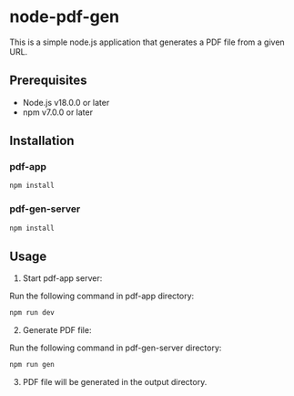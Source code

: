 # node-pdf-gen

This is a simple node.js application that generates a PDF file from a given URL.

## Prerequisites

- Node.js v18.0.0 or later
- npm v7.0.0 or later

## Installation

### pdf-app

```bash
npm install
```

### pdf-gen-server

```bash
npm install
```

## Usage

1. Start pdf-app server:

Run the following command in pdf-app directory:

```bash
npm run dev
```

2. Generate PDF file:

Run the following command in pdf-gen-server directory:

```bash
npm run gen
```

3. PDF file will be generated in the output directory.
